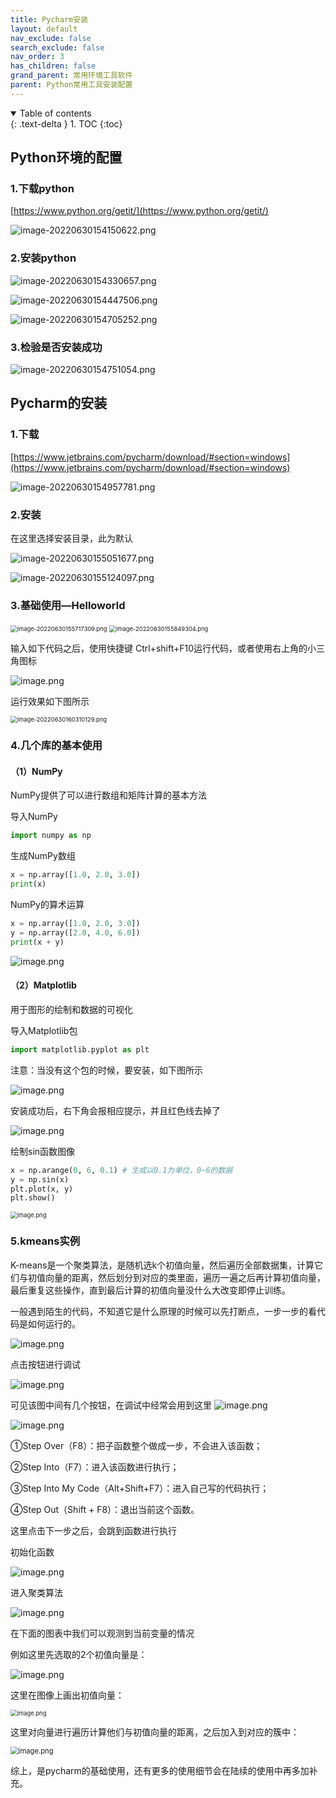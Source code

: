 ```yaml
---
title: Pycharm安装
layout: default
nav_exclude: false
search_exclude: false
nav_order: 3
has_children: false
grand_parent: 常用环境工具软件
parent: Python常用工具安装配置
---
```

<details open markdown="block">
  <summary>
    Table of contents
  </summary>
  {: .text-delta }
1. TOC
{:toc}
</details>

## Python环境的配置

### 1.下载python

[https://www.python.org/getit/](https://www.python.org/getit/)

![image-20220630154150622.png](https://s2.loli.net/2022/06/30/m2DQF5jpnEHxKJu.png)

### 2.安装python

 ![image-20220630154330657.png](https://s2.loli.net/2022/06/30/boXJAfSeQF5hMCa.png)

 ![image-20220630154447506.png](https://s2.loli.net/2022/06/30/mzE8ClhDU27xS5J.png)

 ![image-20220630154705252.png](https://s2.loli.net/2022/06/30/1cLv4qOTplYdsnX.png)

### 3.检验是否安装成功

![image-20220630154751054.png](https://s2.loli.net/2022/06/30/juoL7dR8X6NTlIz.png) 

## Pycharm的安装

### 1.下载

[https://www.jetbrains.com/pycharm/download/#section=windows](https://www.jetbrains.com/pycharm/download/#section=windows)

![image-20220630154957781.png](https://s2.loli.net/2022/06/30/rQNfkGBjLpZxa6e.png) 

### 2.安装

在这里选择安装目录，此为默认

![image-20220630155051677.png](https://s2.loli.net/2022/06/30/DSVQZivHKGxmdLq.png) 

![image-20220630155124097.png](https://s2.loli.net/2022/06/30/Odr3mkpZ6aK59CR.png) 

### 3.基础使用—Helloworld

<img src="https://s2.loli.net/2022/06/30/ThVzBOErIGv41ou.png" alt="image-20220630155717309.png" style="zoom:67%;" /> 

<img src="https://s2.loli.net/2022/06/30/Cyx2KZNrGTwmqfn.png" alt="image-20220630155849304.png" style="zoom:67%;" /> 

输入如下代码之后，使用快捷键 Ctrl+shift+F10运行代码，或者使用右上角的小三角图标

![image.png](https://s2.loli.net/2022/06/30/naHWUhEbKIs5BtT.png) 

运行效果如下图所示

<img src="https://s2.loli.net/2022/06/30/G6MmObnT7oiD2rd.png" alt="image-20220630160310129.png" style="zoom:67%;" /> 

### 4.几个库的基本使用

#### （1）NumPy

NumPy提供了可以进行数组和矩阵计算的基本方法

导入NumPy

```python
import numpy as np
```

生成NumPy数组

```python
x = np.array([1.0, 2.0, 3.0])
print(x)
```

NumPy的算术运算

```python
x = np.array([1.0, 2.0, 3.0])
y = np.array([2.0, 4.0, 6.0])
print(x + y)
```

![image.png](https://s2.loli.net/2022/06/30/mGAD48FQyitEwsl.png) 

#### （2）Matplotlib

用于图形的绘制和数据的可视化

导入Matplotlib包

```python
import matplotlib.pyplot as plt
```

注意：当没有这个包的时候，要安装，如下图所示

![image.png](https://s2.loli.net/2022/06/30/ui1bTzhcLoFJkDZ.png) 

安装成功后，右下角会报相应提示，并且红色线去掉了

![image.png](https://s2.loli.net/2022/06/30/iVnYsMaGWykoNIj.png) 

绘制sin函数图像

```python
x = np.arange(0, 6, 0.1) # 生成以0.1为单位，0~6的数据
y = np.sin(x)
plt.plot(x, y)
plt.show()
```

<img src="https://s2.loli.net/2022/06/30/TabHurMpondmxYB.png" alt="image.png" style="zoom:67%;" /> 

### 5.kmeans实例

K-means是一个聚类算法，是随机选k个初值向量，然后遍历全部数据集，计算它们与初值向量的距离，然后划分到对应的类里面，遍历一遍之后再计算初值向量，最后重复这些操作，直到最后计算的初值向量没什么大改变即停止训练。

一般遇到陌生的代码，不知道它是什么原理的时候可以先打断点，一步一步的看代码是如何运行的。

![image.png](https://s2.loli.net/2022/06/30/vaXZnPSMhFJTwqD.png) 

点击按钮进行调试

![image.png](https://s2.loli.net/2022/06/30/hmU1NKy2qTVEcfG.png) 

可见该图中间有几个按钮，在调试中经常会用到这里 ![image.png](https://s2.loli.net/2022/06/30/Ned1ZRwWEFPOpsh.png)

![image.png](https://s2.loli.net/2022/06/30/gQik4KNwZdTA6Gs.png) 

①Step Over（F8）：把子函数整个做成一步，不会进入该函数；

②Step Into（F7）：进入该函数进行执行；

③Step Into My Code（Alt+Shift+F7）：进入自己写的代码执行；

④Step Out（Shift + F8）：退出当前这个函数。

这里点击下一步之后，会跳到函数进行执行

初始化函数

![image.png](https://s2.loli.net/2022/06/30/jQkVopiEzOW1fBD.png) 

进入聚类算法

![image.png](https://s2.loli.net/2022/06/30/MhBqTk6ntOilVrz.png) 

在下面的图表中我们可以观测到当前变量的情况

例如这里先选取的2个初值向量是：

![image.png](https://s2.loli.net/2022/06/30/SM68IyT2n9gRXfo.png) 

这里在图像上画出初值向量：

<img src="https://s2.loli.net/2022/06/30/LhKYkZ7ECwscA9P.png" alt="image.png" style="zoom:67%;" /> 

这里对向量进行遍历计算他们与初值向量的距离，之后加入到对应的簇中：

<img src="https://s2.loli.net/2022/06/30/X3lgAIm7eJw5Lso.png" alt="image.png" style="zoom:80%;" /> 

综上，是pycharm的基础使用，还有更多的使用细节会在陆续的使用中再多加补充。
